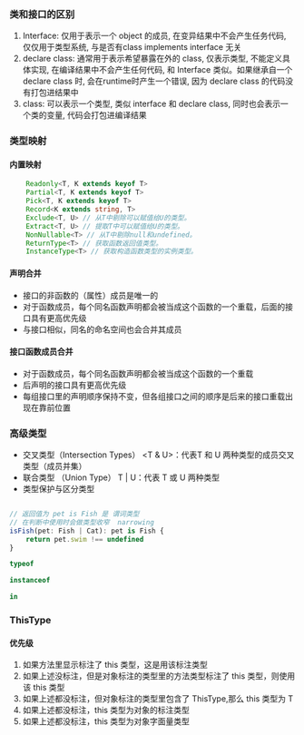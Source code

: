 ### 类和接口的区别
1. Interface: 仅用于表示一个 object 的成员, 在变异结果中不会产生任务代码, 仅仅用于类型系统, 与是否有class implements interface 无关
2. declare class: 通常用于表示希望暴露在外的 class, 仅表示类型, 不能定义具体实现, 在编译结果中不会产生任何代码, 和 Interface 类似。如果继承自一个 declare class 时, 会在runtime时产生一个错误, 因为 declare class 的代码没有打包进结果中
3. class: 可以表示一个类型, 类似 interface 和 declare class, 同时也会表示一个类的变量, 代码会打包进编译结果

### 类型映射

#### 内置映射

```TypeScript
    Readonly<T, K extends keyof T>
    Partial<T, K extends keyof T>
    Pick<T, K extends keyof T>
    Record<K extends string, T>
    Exclude<T, U> // 从T中剔除可以赋值给U的类型。
    Extract<T, U> // 提取T中可以赋值给U的类型。
    NonNullable<T> // 从T中剔除null和undefined。
    ReturnType<T> // 获取函数返回值类型。
    InstanceType<T> // 获取构造函数类型的实例类型。
```

#### 声明合并

- 接口的非函数的（属性）成员是唯一的
- 对于函数成员，每个同名函数声明都会被当成这个函数的一个重载，后面的接口具有更高优先级
- 与接口相似，同名的命名空间也会合并其成员

#### 接口函数成员合并

- 对于函数成员，每个同名函数声明都会被当成这个函数的一个重载
- 后声明的接口具有更高优先级
- 每组接口里的声明顺序保持不变，但各组接口之间的顺序是后来的接口重载出现在靠前位置

### 高级类型
- 交叉类型（Intersection Types） <T & U>：代表T 和 U 两种类型的成员交叉类型（成员并集）
- 联合类型 （Union Type） T | U：代表 T 或 U 两种类型
- 类型保护与区分类型

```TypeScript

// 返回值为 pet is Fish 是 谓词类型
// 在判断中使用时会做类型收窄  narrowing
isFish(pet: Fish | Cat): pet is Fish {
    return pet.swim !== undefined
}

typeof

instanceof

in

```

### ThisType

#### 优先级
1. 如果方法里显示标注了 this 类型，这是用该标注类型
2. 如果上述没标注，但是对象标注的类型里的方法类型标注了 this 类型，则使用该 this 类型
3. 如果上述都没标注，但对象标注的类型里包含了 ThisType,那么 this 类型为 T
4. 如果上述都没标注，this 类型为对象的标注类型
5. 如果上述都没标注，this 类型为对象字面量类型

